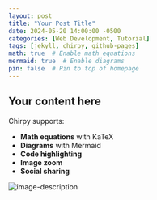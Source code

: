 ```yaml
---
layout: post
title: "Your Post Title"
date: 2024-05-20 14:00:00 -0500
categories: [Web Development, Tutorial]
tags: [jekyll, chirpy, github-pages]
math: true  # Enable math equations
mermaid: true  # Enable diagrams
pin: false  # Pin to top of homepage
---
```


## Your content here

Chirpy supports:
- **Math equations** with KaTeX
- **Diagrams** with Mermaid
- **Code highlighting**
- **Image zoom**
- **Social sharing**

![image-description](/assets/img/your-image.jpg)